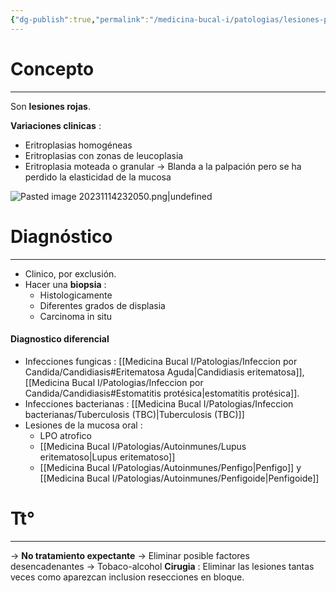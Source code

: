 ```yaml
---
{"dg-publish":true,"permalink":"/medicina-bucal-i/patologias/lesiones-potencialmente-malignas-de-la-mucosa-oral-precancerosas/eritroplasias/"}
---
```



# Concepto
---
Son **lesiones rojas**. 

**Variaciones clinicas** : 
- Eritroplasias homogéneas
- Eritroplasias con zonas de leucoplasia
- Eritroplasia moteada o granular
→ Blanda a la palpación pero se ha perdido la elasticidad de la mucosa

![Pasted image 20231114232050.png|undefined](/img/user/Cirugia%20Bucal%20I/Medias/Pasted%20image%2020231114232050.png)


# Diagnóstico
---
- Clinico, por exclusión.
- Hacer una **biopsia** : 
	- Histologicamente
	- Diferentes grados de displasia
	- Carcinoma in situ

#### Diagnostico diferencial 
- Infecciones fungicas : [[Medicina Bucal I/Patologias/Infeccion por Candida/Candidiasis#Eritematosa Aguda\|Candidiasis eritematosa]], [[Medicina Bucal I/Patologias/Infeccion por Candida/Candidiasis#Estomatitis protésica\|estomatitis protésica]].
- Infecciones bacterianas : [[Medicina Bucal I/Patologias/Infeccion bacterianas/Tuberculosis (TBC)\|Tuberculosis (TBC)]]
- Lesiones de la mucosa oral :
	- LPO atrofico
	- [[Medicina Bucal I/Patologias/Autoinmunes/Lupus eritematoso\|Lupus eritematoso]]
	- [[Medicina Bucal I/Patologias/Autoinmunes/Penfigo\|Penfigo]] y [[Medicina Bucal I/Patologias/Autoinmunes/Penfigoide\|Penfigoide]]

# Tt°
---

→ **No tratamiento expectante**
→ Eliminar posible factores desencadenantes → Tobaco-alcohol
**Cirugia** : Eliminar las lesiones tantas veces como aparezcan inclusion resecciones en bloque.